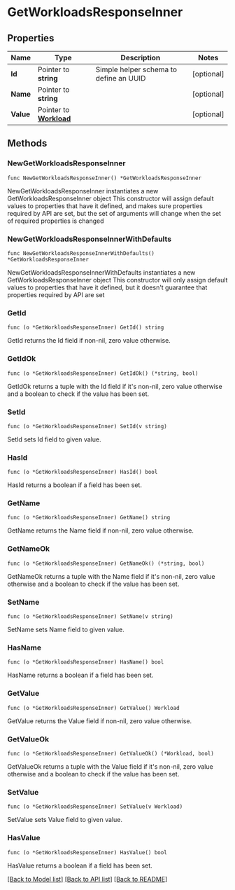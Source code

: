 # GetWorkloadsResponseInner

## Properties

Name | Type | Description | Notes
------------ | ------------- | ------------- | -------------
**Id** | Pointer to **string** | Simple helper schema to define an UUID | [optional] 
**Name** | Pointer to **string** |  | [optional] 
**Value** | Pointer to [**Workload**](Workload.md) |  | [optional] 

## Methods

### NewGetWorkloadsResponseInner

`func NewGetWorkloadsResponseInner() *GetWorkloadsResponseInner`

NewGetWorkloadsResponseInner instantiates a new GetWorkloadsResponseInner object
This constructor will assign default values to properties that have it defined,
and makes sure properties required by API are set, but the set of arguments
will change when the set of required properties is changed

### NewGetWorkloadsResponseInnerWithDefaults

`func NewGetWorkloadsResponseInnerWithDefaults() *GetWorkloadsResponseInner`

NewGetWorkloadsResponseInnerWithDefaults instantiates a new GetWorkloadsResponseInner object
This constructor will only assign default values to properties that have it defined,
but it doesn't guarantee that properties required by API are set

### GetId

`func (o *GetWorkloadsResponseInner) GetId() string`

GetId returns the Id field if non-nil, zero value otherwise.

### GetIdOk

`func (o *GetWorkloadsResponseInner) GetIdOk() (*string, bool)`

GetIdOk returns a tuple with the Id field if it's non-nil, zero value otherwise
and a boolean to check if the value has been set.

### SetId

`func (o *GetWorkloadsResponseInner) SetId(v string)`

SetId sets Id field to given value.

### HasId

`func (o *GetWorkloadsResponseInner) HasId() bool`

HasId returns a boolean if a field has been set.

### GetName

`func (o *GetWorkloadsResponseInner) GetName() string`

GetName returns the Name field if non-nil, zero value otherwise.

### GetNameOk

`func (o *GetWorkloadsResponseInner) GetNameOk() (*string, bool)`

GetNameOk returns a tuple with the Name field if it's non-nil, zero value otherwise
and a boolean to check if the value has been set.

### SetName

`func (o *GetWorkloadsResponseInner) SetName(v string)`

SetName sets Name field to given value.

### HasName

`func (o *GetWorkloadsResponseInner) HasName() bool`

HasName returns a boolean if a field has been set.

### GetValue

`func (o *GetWorkloadsResponseInner) GetValue() Workload`

GetValue returns the Value field if non-nil, zero value otherwise.

### GetValueOk

`func (o *GetWorkloadsResponseInner) GetValueOk() (*Workload, bool)`

GetValueOk returns a tuple with the Value field if it's non-nil, zero value otherwise
and a boolean to check if the value has been set.

### SetValue

`func (o *GetWorkloadsResponseInner) SetValue(v Workload)`

SetValue sets Value field to given value.

### HasValue

`func (o *GetWorkloadsResponseInner) HasValue() bool`

HasValue returns a boolean if a field has been set.


[[Back to Model list]](../README.md#documentation-for-models) [[Back to API list]](../README.md#documentation-for-api-endpoints) [[Back to README]](../README.md)


